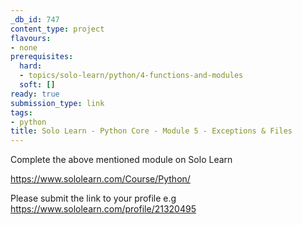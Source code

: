```yaml
---
_db_id: 747
content_type: project
flavours:
- none
prerequisites:
  hard:
  - topics/solo-learn/python/4-functions-and-modules
  soft: []
ready: true
submission_type: link
tags:
- python
title: Solo Learn - Python Core - Module 5 - Exceptions & Files
---
```


Complete the above mentioned module on Solo Learn

https://www.sololearn.com/Course/Python/

Please submit the link to your profile e.g https://www.sololearn.com/profile/21320495